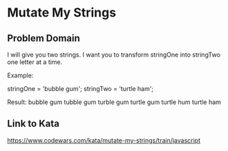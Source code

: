 # Mutate My Strings

## Problem Domain
I will give you two strings. I want you to transform stringOne into stringTwo one letter at a time.

Example:

stringOne = 'bubble gum';
stringTwo = 'turtle ham';

Result:
bubble gum
tubble gum
turble gum
turtle gum
turtle hum
turtle ham

## Link to Kata
https://www.codewars.com/kata/mutate-my-strings/train/javascript
